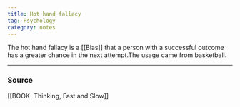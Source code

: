 ```yaml
---
title: Hot hand fallacy
tag: Psychology 
category: notes
---
```


The hot hand fallacy is a [[Bias]] that a person with a successful outcome has a greater chance in the next attempt.The usage came from basketball. 

--- 
### Source
[[BOOK- Thinking, Fast and Slow]]